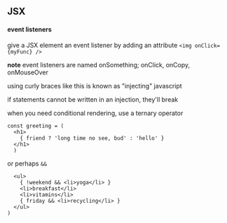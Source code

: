 ## JSX

#### event listeners

give a JSX element an event listener by adding an attribute
`<img onClick={myFunc} />`

**note** 
event listeners are named onSomething; onClick, onCopy, onMouseOver

using curly braces like this is known as "injecting" javascript 

if statements cannot be written in an injection, they'll break

when you need conditional rendering, use a ternary operator

```
const greeting = (
  <h1>
    { friend ? 'long time no see, bud' : 'hello' }
  </h1>
  )
```

or perhaps `&&`

```const todo = (
  <ul>
    { !weekend && <li>yoga</li> }
    <li>breakfast</li>
    <li>vitamins</li>
    { friday && <li>recycling</li> }
  </ul>
)
```